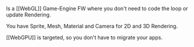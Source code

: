 
Is a [[WebGL]] Game-Engine FW 
where you don't need to code the loop or update Rendering. 

You have Sprite, Mesh, Material and Camera for 2D and 3D Rendering. 

[[WebGPU]] is targeted, so you don't have to migrate your apps. 


